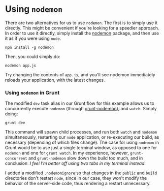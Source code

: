 # Using `nodemon`

There are two alternatives for us to use `nodemon`. The first is to simply use it directly. This might be convenient if you're looking for a speedier approach. In order to use it directly, simply install the [nodemon][1] package, and then use it as if you were using `node`.

```shell
npm install -g nodemon
```

Then, you could simply do:

```shell
nodemon app.js
```

Try changing the contents of `app.js`, and you'll see nodemon immediately reloads your application, with the latest changes.

### Using `nodemon` in Grunt

The modified `dev` task alias in our Grunt flow for this example allows us to concurrently execute `nodemon` (through [grunt-nodemon][2]), and `watch`. Simply doing:

```shell
grunt dev
```

This command will spawn child processes, and run both `watch` and `nodemon` simultaneously, restarting our `node` application, or re-executing our build, as necessary (depending of which files change). The case for using `nodemon` in Grunt would be to use just a single terminal window, as opposed to one for `nodemon` and one for `grunt watch`. In my experience, however, `grunt-concurrent` and `grunt-nodemon` slow down the build too much, and in conclusion: _I feel I'm better off using two tabs in my terminal instead_.

I added a modified `.nodemonignore` so that changes in the `public` and `build` directories don't restart `node`, since in our case, they won't modify the behavior of the server-side code, thus rendering a restart unnecessary.

  [1]: https://github.com/remy/nodemon "nodemon on GitHub"
  [2]: https://github.com/ChrisWren/grunt-nodemon "grunt-nodemon on GitHub"
